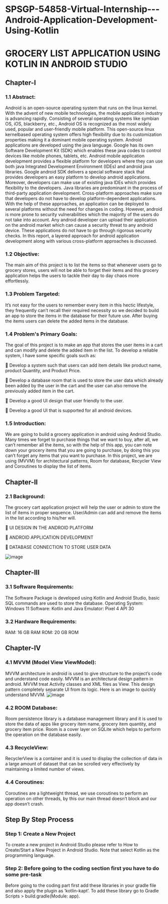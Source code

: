 # SPSGP-54858-Virtual-Internship---Android-Application-Development-Using-Kotlin
# **GROCERY LIST APPLICATION USING KOTLIN IN ANDROID STUDIO**
## **Chapter-I**
### **1.1 Abstract:**
Android is an open-source operating system that runs on the linux kernel. With the advent of
new mobile technologies, the mobile application industry is advancing rapidly. Consisting of
several operating systems like symbian OS, iOS, blackberry, etc., Android OS is recognized as
the most widely used, popular and user-friendly mobile platform. This open-source linux kernelbased operating system offers high flexibility due to its customization properties making it a
dominant mobile operating system.
Android applications are developed using the java language. Google has its own Software
Development Kit (SDK) which enables these java codes to control devices like mobile phones,
tablets, etc. Android mobile application development provides a flexible platform for developers
where they can use both java Integrated Development Environment (IDEs) and android java
libraries.
Google android SDK delivers a special software stack that provides developers an easy platform
to develop android applications. Moreover, developers can make use of existing java IDEs which
provides flexibility to the developers. Java libraries are predominant in the process of third-party
application development. Cross-platform approaches make sure that developers do not have to
develop platform-dependent applications. With the help of these approaches, an application can
be deployed to several platforms without the need for changes in coding. However, android is
more prone to security vulnerabilities which the majority of the users do not take into account.
Any android developer can upload their application on the android market which can cause a
security threat to any android device. These applications do not have to go through rigorous
security checks. In this report, a layered approach for android application development along
with various cross-platform approaches is discussed.
### **1.2 Objective:**
The main aim of this project is to list the items so that whenever users go to grocery stores, users will not be able to forget their items and this grocery application helps the users to tackle their day to day chaos more effortlessly. 
### **1.3 Problem Targeted:**
It’s not easy for the users to remember every item in this hectic lifestyle, they frequently can’t recall their required necessity so we decided to build an app to store the items in the database for their future use. After buying the items users can delete the added items in the database.
### **1.4 Problem's Primary Goals:**
The goal of this project is to make an app that stores the user items in a cart and can modify and delete the added item in the list. To develop a reliable system, I have some specific goals such as:

	Develop a system such that users can add item details like product name, product Quantity, and Product Price.

	Develop a database room that is used to store the user data which already been added by the user in the cart and the user can also remove the previously added item in the cart.

	Develop a good UI design that user friendly to the user.

	Develop a good UI that is supported for all android devices.

### **1.5 Introduction:**
We are going to build a grocery application in android using Android Studio. Many times we forget to purchase things that we want to buy, after all, we can’t remember all the items, so with the help of this app, you can note down your grocery items that you are going to purchase, by doing this you can’t forget any items that you want to purchase. In this project, we are using (MVVM) for architectural patterns, Room for database, Recycler View and Coroutines to display the list of items.
## **Chapter-II**
### **2.1 Background:**
The grocery cart application project will help the user or admin to store the list of items in proper sequence. User/Admin can add and remove the items in the list according to his/her will.
 
	UI DESIGN IN THE ANDROID PLATFORM

	ANDROID APPLICATION DEVELOPMENT

	DATABASE CONNECTION TO STORE USER DATA

![image](https://user-images.githubusercontent.com/71881295/191746122-32976452-f98a-46b4-837d-df3d959f7116.png)
## **Chapter-III**
### **3.1 Software Requirements:**
The Software Package is developed using Kotlin and Android Studio, basic SQL commands are used to store the database.
Operating System: Windows 11
Software: Kotlin and Java
Emulator: Pixel 4 API 30
### **3.2 Hardware Requirements:**
RAM: 16 GB RAM
ROM: 20 GB ROM
## **Chapter-IV**
### **4.1 MVVM (Model View ViewModel):**
MVVM architecture in android is used to give structure to the project’s code and understand code easily. MVVM is an architectural design pattern in android. MVVM treat Activity classes and XML files as View. This design pattern completely separate UI from its logic. Here is an image to quickly understand MVVM. 
![image](https://user-images.githubusercontent.com/71881295/191746970-79b2d88d-08da-40a7-9736-7850920185fa.png)
### **4.2 ROOM Database:**
Room persistence library is a database management library and it is used to store the data of apps like grocery item name, grocery item quantity, and grocery item price. Room is a cover layer on SQLite which helps to perform the operation on the database easily.
### **4.3 RecycleView:**
RecyclerView is a container and it is used to display the collection of data in a large amount of dataset that can be scrolled very effectively by maintaining a limited number of views.
### **4.4 Coroutines:**
Coroutines are a lightweight thread, we use coroutines to perform an operation on other threads, by this our main thread doesn’t block and our app doesn’t crash.
## **Step By Step Process**
### **Step 1: Create a New Project**
To create a new project in Android Studio please refer to How to Create/Start a New Project in Android Studio. 
Note that select Kotlin as the programming language.
### **Step 2: Before going to the coding section first you have to do some pre-task**
Before going to the coding part first add these libraries in your gradle file and also apply the plugin as ‘kotlin-kapt’. To add these library go to Gradle Scripts > build.gradle(Module: app).


















